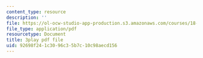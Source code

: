 ```yaml
---
content_type: resource
description: ''
file: https://ol-ocw-studio-app-production.s3.amazonaws.com/courses/18-085-computational-science-and-engineering-i-fall-2008/92698f241c3096c35b7c10c98aecd156_bElQTlIWCr8.pdf
file_type: application/pdf
resourcetype: Document
title: 3play pdf file
uid: 92698f24-1c30-96c3-5b7c-10c98aecd156
---
```

